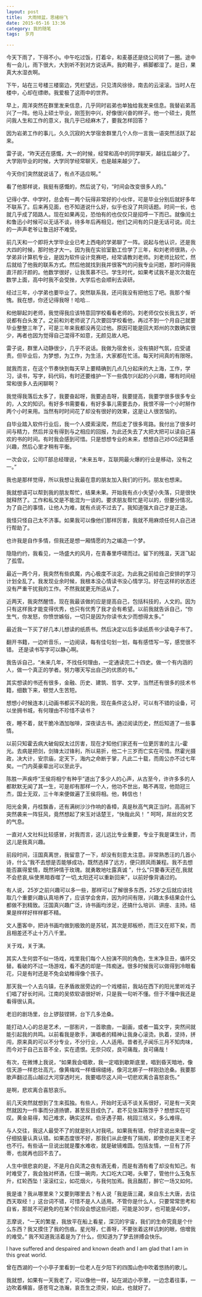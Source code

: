 ```yaml
---
layout: post
title:  大雨倾盆，思绪纷飞
date: 2015-05-16 13:36
category: 我的随笔
tags:  岁月

---
```


今天下雨了，下得不小。中午吃过饭，打着伞，和麦基还是绕公司转了一圈。途中有一会儿，雨下很大，大到听不到对方说话声。我的鞋子，裤脚都湿了。是日，果真大水湿衣啊。 

下午，站在三号楼三楼窗边，凭栏望远，只见清风徐徐，南去的云滚滚。当时人在楼中，心却在缥缈。我爱极了这雨中的世界。

早上，周洋突然在群里发来信息，几乎同时岩弟也单独给我发来信息。我替岩弟高兴了一阵。他马上硕士毕业，刚签到中兴，好像很兴奋的样子。他一个硕士，竟然问我人生和工作的意义，我几乎已经麻木了，要我怎样回答？ 

因为岩弟工作的事儿，久久沉寂的大学宿舍群里几个人你一言我一语突然活跃了起来。 

雷子说，“昨天还在感慨，大一的时候，经常和高中的同学聊天，越往后越少了。大学刚毕业的时候，大学同学经常聊天，也是越来越少了。

今天你们突然就说话了，有点不适应啊。” 

看了他那样说，我挺有感慨的，然后说了句，“时间会改变很多人的。” 

记得小学、中学时，总会有一两个玩得非常好的小伙伴，可是毕业分别后就好多年不联系了。后来再见面，也不知道说什么好，似乎也没了共同话题。时间一长，也就几乎成了陌路人。现在如果再见，恐怕有的也仅仅只是招呼一下而已。就像闰土和鲁迅小时候可以无话不谈，待多年后再相见，他们之间有的只是无话可说。闰土的一声声老爷让鲁迅好不难受。 

前几天和一个即将大学毕业业已考上西电的学弟聊了一阵。说起与他认识，还是我大四的时候，那时他才大一。因为我在实验室勤工俭学了三年，和刘老师很熟，小学弟非计算机专业，是因为软件设计竞赛吧，经常请教刘老师。刘老师比较忙，然后就给了他我的联系方式。然后他就找到我并很客气的问我专业问题，那时问得我直汗颜汗颜的。他数学很好，让我羡慕不已。学生时代，如果考试我不是次次栽在数学上面，高中时我不会受挫，大学后也会顺利去读研。 

经过三年，小学弟也要毕业了。突然联系我，还问我没有把他忘了吧。我那个惭愧。我在想，你还记得我呀！哈哈… 

和他聊起刘老师，我觉得我应该特意回学校看看老师的。刘老师仅仅长我五岁，听说都有白头发了。之前和刘老师说了几次要回学校看他，再过不到一个月自己就要毕业整整三年了，可是三年来我都没再见过他。原因可能是回大郑州的次数确实很少，再者也因为觉得自己混得不如意，无颜见故人吧。 

雷子说，群里人动静很少，几乎不说话。我做为宿舍长，没有搞好气氛，应受谴责。但毕业后，为梦想，为工作，为生活，大家都在忙活。每天时间真的有限呀。

就我而言，在这个节奏快到每天早上要精确到几点几分起床的大上海，工作，学习，读书，写字，码代码，有时还要维护一下一些偶尔兴起的小兴趣，哪有时间经常和很多人去闲聊啊？ 

我觉得我落后太多了，我要奋起呀，我要追击呀，我要提高，我要学很多很多专业的，人文的知识。有好多书需要看，有好多事儿需要去办，我恨不得一个小时掰作两个小时来用。当然有时时间花了却没有很好的效果，这是让人很苦恼的。

自毕业踏入软件行业后，我一个人摸索滚爬，然后走了很多弯路。我付出了很多时间与精力，然后并没有得到与之相应的回报，为此还失去了大把大把可以读自己喜欢的书的时间。有时我会感到可惜。只是想想专业的未来，想想自己对iOS还算感兴趣，然后心里才稍有平衡。 

一次会议，公司IT部总经理说，“未来五年，互联网最火爆的行业是移动，没有之一。” 

我也是那样觉得，所以我想让我最在意的朋友加入我们的行列。朋友也想来。 

我就想请可以帮到我的朋友帮忙，结果未果。开始我有点小失望小失落，只是很快就释然了。工作和私交是不能混为一谈的。要求朋友帮忙是可以的，但要分情况。为了自己的事情，让他人为难，就有点说不过去了。我知道强大自己才是正途。 

我怪只怪自己太不济事。如果我可以像他们那样厉害，我就不用麻烦任何人自己进行帮助了。 

也许我是自作多情，但我还是想一厢情愿的为之编造一个梦。 

隐隐约约，我看见，一场盛大的风月，在青春里呼啸而过。留下的残温，天涯飞起了孤雪。

最近一两个月，我突然有些疯魔，内心极度不淡定。为此我之前给自己安排的学习计划全乱了。我发现业余时候，我根本没心情读书没心情学习。好在这样的状态还没有严重干扰我的工作。不然我就更无所适从了。 

近两天，我突然醒悟，现在我最该做的应是提高自己，包括科技的，人文的。因为只有这样我才能变得优秀，也只有优秀了我才会有希望。以前我就告诉自己，“你生气，你发怒，你愤世嫉俗，一切只是因为你读书太少而想得太多。” 

最近我一下买了好几本儿想读的纸质书。然后决定以后多读纸质书少读电子书了。

翻开书籍，一边听音乐，一边阅读，每有佳句划一划，每有感悟写一写，感觉很不错。 
还是读书写字可以静心啊。 

我告诉自己，“未来几年，不找任何理由，一定通读完二十四史。做一个有内涵的人，做一个真正的学者。努力哪天写出自己的优质的书。” 

其实想读的书还有很多，金融、历史、建筑、哲学、文学，当然还有很多的技术书籍，细数下来，顿觉人生苦短。

想想小时候连本儿动画书都买不起的我，现在条件这么好，可以有不错的设备，可以坐拥书城，有何理由不珍惜不读书？ 

夜，睡不着，就干脆冷酒加咖啡，深夜读古书。通过阅读历史，然后知道了一些事情。 

以前只知霍去病大破匈奴太过厉害，现在才知他们家还有一位更厉害的主儿–霍光。去病是把剑，剑锋太过锋利，所以易折，他二十三岁而亡实在可惜。然霍光摄政，决大计，安宗庙，定天下，海内之命断于掌，凡此二十载，而周公亦不过七年矣。一门内英豪辈出可以至此乎。 

陈胜一声疾呼“王侯将相宁有种乎”道出了多少人的心声，从古至今，许许多多的人都默默无闻了其一生，可是却有那样一个人，他功不世出，略不再现，他勋冠三杰，国士无双，三十年来便做遍了王侯将相。他，韩信也！ 

阳光金黄，丹桂飘香，还有满树沙沙作响的香樟，真是秋高气爽正当时。高高树下突然袭来一阵狂风，竟然想起了宋玉对话楚王，“快哉此风！
” 
呵呵，屌丝的文艺的气息。 

一直对人文社科比较感冒，对我而言，这儿远比专业重要，专业于我是谋生计，而这儿是我真兴趣。 

前段时间，汪国真离世，我留意了一下，却没有刻意太注意。非常熟悉汪的几首小诗，什么“我不去想是否能够成功，既然选择了远方，便只顾风雨兼程。我不去想能否赢得爱情，既然钟情于玫瑰。就勇敢地吐露真诚 ”，什么“只要春天还在,我就不会悲哀,纵使黑暗吞噬了一切,太阳还可以重新回来”，以前好像背诵过的。 

有人说，25岁之前兴趣可以多一些，那样可以了解很多东西，25岁之后就应该找取几个重要兴趣认真培养了，应该学会舍弃，因为时间有限，兴趣太多结果会什么都做不到精致。汪国真兴趣广泛，诗书画均涉足，还搞什么培训、讲座、主持。结果是样样好样样都不精。 

文人墨客中，把诗书画均做到极致的是苏轼，其次是郑板桥，而汪又在郑下矣，而且相差还不止十万八千里。 

关于戏，关于演。 

其实人生何尝不似一场戏，戏里我们每个人扮演不同的角色，生末净旦丑，循环交替。看破的不过一场游戏，看不透的却是一阵痴迷。很多时候我可以做得到冷眼看花，只是有时还是不免会幼稚得像个孩子。 

那天我一个人去乌镇，在矛盾故居旁边的一个戏楼前，我站在西下的阳光里听戏子们唱了好长时间。江南的吴侬软语很好听，只是我一句听不懂。但于不懂中我还是看得很认真。 

老旧的剧场里，台上锣鼓铿锵，台下几多沧桑。

能打动人心的总是艺术，一部影片，一首歌曲，一副画，或者一篇文字，突然间就能引起我的共鸣。以前看我是歌手，演唱者的精神让我身心滚烫。执着，坚持，拼闯，原来真的可以不分专业，不分行业，人人适用。昔者孔子闻乐三月不知肉味，而今对于自己五音不全，实在遗恨。无奈只叹，良可痛哉，良可痛哉！

有次，在微博上我说，“如果我会唱歌，我一定唱到歇斯底里，唱到昏天暗地，像信天游一样悲壮高亢，像黄梅戏一样缠绵缱绻，像河北梆子一样刚劲沧桑。我要那歌声翻过高山越过大河穿透时光，我要唱尽这人间一切悲欢离合喜怒哀伤。”

是啊，悲欢离合喜怒哀乐。 

前几天突然就想到了生来孤独。有些人，开始时无话不谈关系很好，可是有一天突然就因为一件事而分道扬镳，甚至反目成仇了。君不见张耳陈馀乎？想想实在可叹。黄金易得，知己难求，确实这样。伯牙遇子期，桃园三结义，多么难得。 

与人交往，我这人最受不了的就是别人对我吼。如果我有错，你好言说出来我一定仔细掂量认真认错。如果态度很不好，那我们从此便有了隔阂，即使你是天王老子也不行。有些话一旦说出就是覆水难收，就是破镜难圆。包括友情，一旦有了芥蒂，也就再也回不去了。 

人生中很悲哀的是，不是月白风清之夜有酒无肴，而是有酒有肴了却没有知己。有时难受了，我会独对杯酒，仨馍一碗肉，大口吃大口喝，头晕了，管他什么玉兔东升，红轮西坠！滚滚红尘，如花烟火，与我何加焉。我且酩酊，醉它一场又如何。 

我是谁？我从哪里来？又要到哪里去？有人说「我是唐三藏，来自东土大唐，去往西天取经！」这台词不错，可惜不是人人适用。不管你是什么人，只要常常思考和自省，那就不可避免的在某个阶段会想这些问题，可能是30岁，也可能是40岁。

志摩说，“一天的繁星，我放平在船上看星，深沉的宇宙，我们的生命究竟是个什么东西？我又摸住了我的伤痕。星光呀，仁善呀，不要张着这样讥刺的眼，倍增我的难受。” 
我不知道我活着是为了什么，但知道为了梦去拼搏会快乐。 

I have suffered and despaired and known death and I am glad that I am in this great world. 

曾在西湖的一个小亭子里看到一位老人在夕阳下的四围山色中吹着悠扬的歌儿。 

我就想，如果有一天我老了，可以像他一样，站在湖边小亭里，一边念着往事，一边吹着横笛，感苍穹之浩瀚，哀吾生之须臾，如此，也就好了。